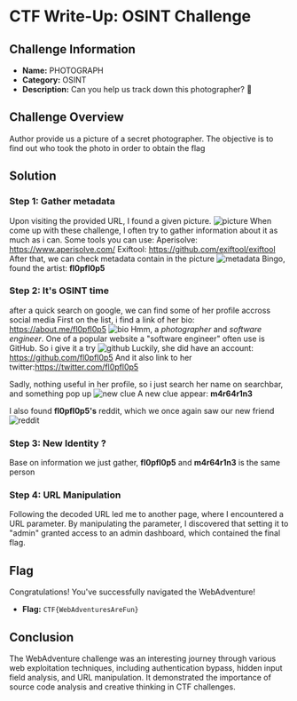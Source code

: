 # CTF Write-Up: OSINT Challenge

## Challenge Information
- **Name:** PHOTOGRAPH
- **Category:** OSINT
- **Description:** Can you help us track down this photographer? 📸

## Challenge Overview
Author provide us a picture of a secret photographer. The objective is to find out who took the photo in order to obtain the flag

## Solution

### Step 1: Gather metadata
Upon visiting the provided URL, I found a given picture. 
![picture](https://i.imgur.com/etMCJVR.jpg)
When come up with these challenge, I often try to gather information about it as much as i can. 
Some tools you can use: 
Aperisolve: https://www.aperisolve.com/
Exiftool: https://github.com/exiftool/exiftool
After that, we can check metadata contain in the picture
![metadata](https://i.imgur.com/X0cTqK2.png)
Bingo, found the artist: **fl0pfl0p5**


### Step 2: It's OSINT time
after a quick search on google, we can find some of her profile accross social media
First on the list, i find a link of her bio: https://about.me/fl0pfl0p5
![bio](https://i.imgur.com/hdUH4hS.png)
Hmm, a *photographer* and *software engineer*. One of a popular website a "software engineer" often use is GitHub. So i give it a try
![github](https://i.imgur.com/3NNeGsU.png)
Luckily, she did have an account: https://github.com/fl0pfl0p5
And it also link to her twitter:https://twitter.com/fl0pfl0p5

Sadly, nothing useful in her profile, so i just search her name on searchbar, and something pop up
![new clue](https://i.imgur.com/WcQMC5O.png)
A new clue appear: **m4r64r1n3**

I also found **fl0pfl0p5's** reddit, which we once again saw our new friend
![reddit](https://i.imgur.com/Xya1p6p.png)
### Step 3: New Identity ?
Base on information we just gather, **fl0pfl0p5** and **m4r64r1n3** is the same person

### Step 4: URL Manipulation
Following the decoded URL led me to another page, where I encountered a URL parameter. By manipulating the parameter, I discovered that setting it to "admin" granted access to an admin dashboard, which contained the final flag.

## Flag
Congratulations! You've successfully navigated the WebAdventure!
- **Flag:** `CTF{WebAdventuresAreFun}`

## Conclusion
The WebAdventure challenge was an interesting journey through various web exploitation techniques, including authentication bypass, hidden input field analysis, and URL manipulation. It demonstrated the importance of source code analysis and creative thinking in CTF challenges.
